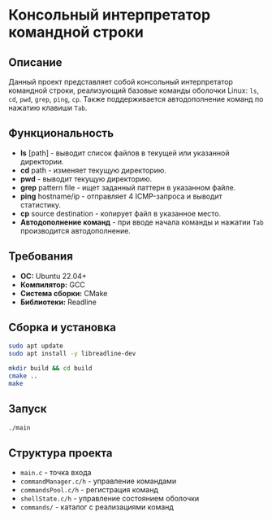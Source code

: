 # Консольный интерпретатор командной строки

## Описание
Данный проект представляет собой консольный интерпретатор командной строки, реализующий базовые команды оболочки Linux: `ls`, `cd`, `pwd`, `grep`, `ping`, `cp`. Также поддерживается автодополнение команд по нажатию клавиши `Tab`.

## Функциональность
- **ls** [path] - выводит список файлов в текущей или указанной директории.
- **cd** path - изменяет текущую директорию.
- **pwd** - выводит текущую директорию.
- **grep** pattern file - ищет заданный паттерн в указанном файле.
- **ping** hostname/ip - отправляет 4 ICMP-запроса и выводит статистику.
- **cp** source destination - копирует файл в указанное место.
- **Автодополнение команд** - при вводе начала команды и нажатии `Tab` производится автодополнение.

## Требования
- **ОС:** Ubuntu 22.04+
- **Компилятор:** GCC
- **Система сборки:** CMake
- **Библиотеки:** Readline

## Сборка и установка
```sh
sudo apt update
sudo apt install -y libreadline-dev

mkdir build && cd build
cmake ..
make
```

## Запуск
```sh
./main
```

## Структура проекта
- `main.c` - точка входа
- `commandManager.c/h` - управление командами
- `commandsPool.c/h` - регистрация команд
- `shellState.c/h` - управление состоянием оболочки
- `commands/` - каталог с реализациями команд
